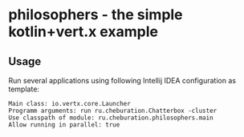 # philosophers - the simple kotlin+vert.x example

## Usage

Run several applications using following Intellij IDEA configuration as template:

```
Main class: io.vertx.core.Launcher
Programm arguments: run ru.cheburation.Chatterbox -cluster
Use classpath of module: ru.cheburation.philosophers.main
Allow running in parallel: true
```
